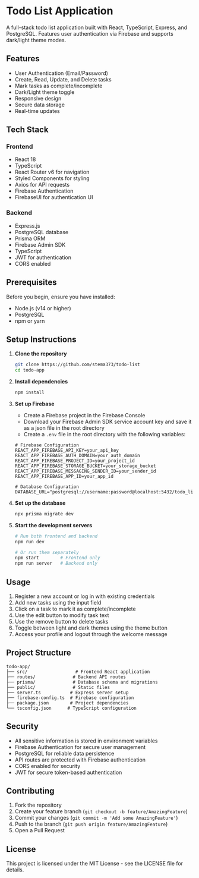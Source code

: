 # Todo List Application

A full-stack todo list application built with React, TypeScript, Express, and PostgreSQL. Features user authentication via Firebase and supports dark/light theme modes.

## Features

- User Authentication (Email/Password)
- Create, Read, Update, and Delete tasks
- Mark tasks as complete/incomplete
- Dark/Light theme toggle
- Responsive design
- Secure data storage
- Real-time updates

## Tech Stack

### Frontend
- React 18
- TypeScript
- React Router v6 for navigation
- Styled Components for styling
- Axios for API requests
- Firebase Authentication
- FirebaseUI for authentication UI

### Backend
- Express.js
- PostgreSQL database
- Prisma ORM
- Firebase Admin SDK
- TypeScript
- JWT for authentication
- CORS enabled

## Prerequisites

Before you begin, ensure you have installed:
- Node.js (v14 or higher)
- PostgreSQL
- npm or yarn

## Setup Instructions

1. **Clone the repository**
   ```bash
   git clone https://github.com/stema373/todo-list
   cd todo-app
   ```

2. **Install dependencies**
   ```bash
   npm install
   ```

3. **Set up Firebase**
   - Create a Firebase project in the Firebase Console
   - Download your Firebase Admin SDK service account key and save it as a json file in the root directory
   - Create a `.env` file in the root directory with the following variables:
   ```
   # Firebase Configuration
   REACT_APP_FIREBASE_API_KEY=your_api_key
   REACT_APP_FIREBASE_AUTH_DOMAIN=your_auth_domain
   REACT_APP_FIREBASE_PROJECT_ID=your_project_id
   REACT_APP_FIREBASE_STORAGE_BUCKET=your_storage_bucket
   REACT_APP_FIREBASE_MESSAGING_SENDER_ID=your_sender_id
   REACT_APP_FIREBASE_APP_ID=your_app_id

   # Database Configuration
   DATABASE_URL="postgresql://username:password@localhost:5432/todo_list"
   ```

4. **Set up the database**
   ```bash
   npx prisma migrate dev
   ```

5. **Start the development servers**
   ```bash
   # Run both frontend and backend
   npm run dev

   # Or run them separately
   npm start        # Frontend only
   npm run server   # Backend only
   ```

## Usage

1. Register a new account or log in with existing credentials
2. Add new tasks using the input field
3. Click on a task to mark it as complete/incomplete
4. Use the edit button to modify task text
5. Use the remove button to delete tasks
6. Toggle between light and dark themes using the theme button
7. Access your profile and logout through the welcome message

## Project Structure

```
todo-app/
├── src/                  # Frontend React application
├── routes/              # Backend API routes
├── prisma/              # Database schema and migrations
├── public/              # Static files
├── server.ts           # Express server setup
├── firebase-config.ts  # Firebase configuration
├── package.json        # Project dependencies
└── tsconfig.json      # TypeScript configuration
```

## Security

- All sensitive information is stored in environment variables
- Firebase Authentication for secure user management
- PostgreSQL for reliable data persistence
- API routes are protected with Firebase authentication
- CORS enabled for security
- JWT for secure token-based authentication

## Contributing

1. Fork the repository
2. Create your feature branch (`git checkout -b feature/AmazingFeature`)
3. Commit your changes (`git commit -m 'Add some AmazingFeature'`)
4. Push to the branch (`git push origin feature/AmazingFeature`)
5. Open a Pull Request

## License

This project is licensed under the MIT License - see the LICENSE file for details.
